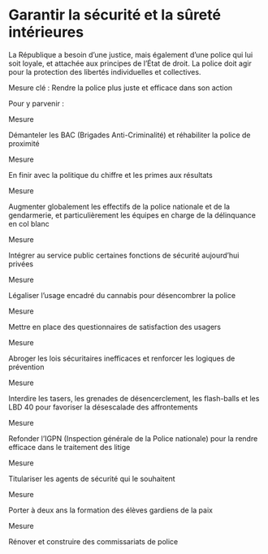 # Garantir la sécurité et la sûreté intérieures



La République a besoin d’une justice, mais également d’une police qui
lui soit loyale, et attachée aux principes de l’État de droit. La police
doit agir pour la protection des libertés individuelles et collectives.


Mesure clé : Rendre la police plus juste et efficace dans son action

Pour y parvenir :



Mesure

Démanteler les BAC (Brigades Anti-Criminalité) et réhabiliter la police
de proximité


Mesure

En finir avec la politique du chiffre et les primes aux résultats



Mesure

Augmenter globalement les effectifs de la police nationale et de la
gendarmerie, et particulièrement les équipes en charge de la délinquance
en col blanc



Mesure

Intégrer au service public certaines fonctions de sécurité aujourd’hui
privées



Mesure

Légaliser l’usage encadré du cannabis pour désencombrer la police


Mesure

Mettre en place des questionnaires de satisfaction des usagers

Mesure

Abroger les lois sécuritaires inefficaces et renforcer les logiques de
prévention



Mesure

Interdire les tasers, les grenades de désencerclement, les flash-balls
et les LBD 40 pour favoriser la désescalade des affrontements


Mesure

Refonder l’IGPN (Inspection générale de la Police nationale) pour la
rendre efficace dans le traitement des litige



Mesure

Titulariser les agents de sécurité qui le souhaitent



Mesure

Porter à deux ans la formation des élèves gardiens de la paix


Mesure

Rénover et construire des commissariats de police

